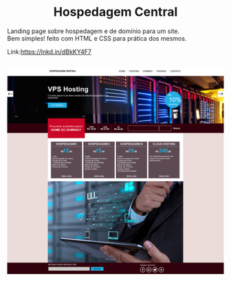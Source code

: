 <h1 align="center">Hospedagem Central</h1>

Landing page sobre hospedagem e de domínio para um site. <br>
Bem simples! feito com HTML e CSS para prática dos mesmos.

Link:https://lnkd.in/dBkKY4F7

##

<img src="https://raw.githubusercontent.com/victorSmenezes/Hospedagem-Central/7949edad194345c312b80c0fecf2e91cc44b48b8/imagens/layout.png" />
